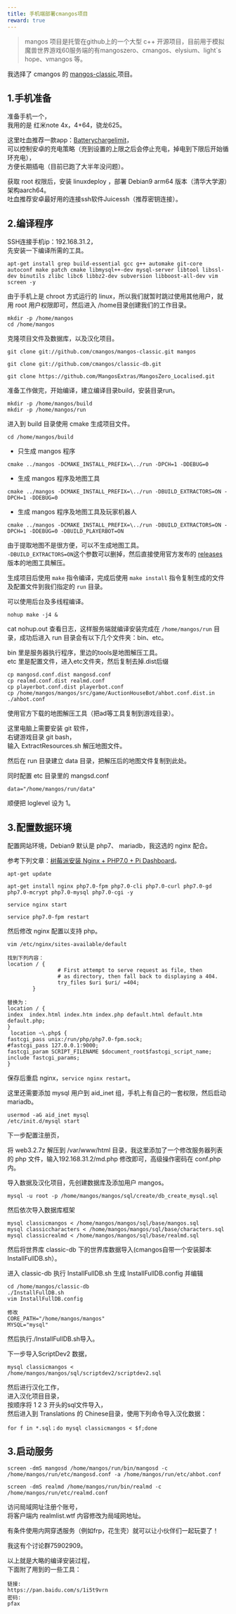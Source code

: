 ```yaml
---
title: 手机端部署cmangos项目
reward: true
---
```


> mangos 项目是托管在github上的一个大型 c++ 开源项目，目前用于模拟魔兽世界游戏60服务端的有mangoszero、cmangos、elysium、light`s hope、vmangos 等。

我选择了 cmangos 的 [ mangos-classic ](https://github.com/cmangos/mangos-classic) 项目。

<!--more-->

## 1.手机准备

准备手机一个，  
我用的是 红米note 4x，4+64，骁龙625。

这里吐血推荐一款app：[Batterychargelimit](https://github.com/sriharshaarangi/BatteryChargeLimit)，  
可以控制安卓的充电策略（充到设置的上限之后会停止充电，掉电到下限后开始循环充电），  
方便长期插电（目前已跑了大半年没问题）。

获取 root 权限后，安装 linuxdeploy ，部署 Debian9 arm64 版本（清华大学源）架构aarch64。  
吐血推荐安卓最好用的连接ssh软件Juicessh（推荐密钥连接）。

## 2.编译程序

SSH连接手机ip：192.168.31.2，  
先安装一下编译所需的工具。

```
apt-get install grep build-essential gcc g++ automake git-core autoconf make patch cmake libmysql++-dev mysql-server libtool libssl-dev binutils zlibc libc6 libbz2-dev subversion libboost-all-dev vim screen -y
```

由于手机上是 chroot 方式运行的 linux，所以我们就暂时跳过使用其他用户，就用 root 用户权限即可，然后进入 /home目录创建我们的工作目录。

```
mkdir -p /home/mangos
cd /home/mangos
```

克隆项目文件及数据库，以及汉化项目。

```
git clone git://github.com/cmangos/mangos-classic.git mangos
```

```
git clone git://github.com/cmangos/classic-db.git
```

```
git clone https://github.com/MangosExtras/MangosZero_Localised.git
```

准备工作做完，开始编译，建立编译目录build，安装目录run。

```
mkdir -p /home/mangos/build
mkdir -p /home/mangos/run
```

进入到 build 目录使用 cmake 生成项目文件。

```
cd /home/mangos/build
```

- 只生成 mangos 程序

```
cmake ../mangos -DCMAKE_INSTALL_PREFIX=\../run -DPCH=1 -DDEBUG=0
```
- 生成 mangos 程序及地图工具

```
cmake ../mangos -DCMAKE_INSTALL_PREFIX=\../run -DBUILD_EXTRACTORS=ON -DPCH=1 -DDEBUG=0
```
- 生成 mangos 程序及地图工具及玩家机器人

```
cmake ../mangos -DCMAKE_INSTALL_PREFIX=\../run -DBUILD_EXTRACTORS=ON -DPCH=1 -DDEBUG=0 -DBUILD_PLAYERBOT=ON
```

由于提取地图不是很方便，可以不生成地图工具。  
`-DBUILD_EXTRACTORS=ON`这个参数可以删掉，然后直接使用官方发布的 [releases](https://github.com/cmangos/mangos-classic/releases) 版本的地图工具解压。

生成项目后使用 `make` 指令编译，完成后使用 `make install` 指令复制生成的文件及配置文件到我们指定的 `run` 目录。

可以使用后台及多线程编译。

```
nohup make -j4 &
```

cat nohup.out 查看日志，这样服务端就编译安装完成在 `/home/mangos/run` 目录，成功后进入 run 目录会有以下几个文件夹：bin、etc。

bin 里是服务器执行程序，里边的tools是地图解压工具。  
etc 里是配置文件，进入etc文件夹，然后复制去掉.dist后缀

```
cp mangosd.conf.dist mangosd.conf
cp realmd.conf.dist realmd.conf
cp playerbot.conf.dist playerbot.conf
cp /home/mangos/mangos/src/game/AuctionHouseBot/ahbot.conf.dist.in ./ahbot.conf
```

使用官方下载的地图解压工具（把ad等工具复制到游戏目录）。

这里电脑上需要安装 git 软件，  
右键游戏目录 git bash，  
输入 ExtractResources.sh 解压地图文件。

然后在 run 目录建立 data 目录，把解压后的地图文件复制到此处。
 
同时配置 etc 目录里的 mangsd.conf 

```
data="/home/mangos/run/data"
```

顺便把 loglevel 设为 1。

## 3.配置数据环境

配置网站环境，Debian9 默认是 php7、 mariadb，我这选的 nginx 配合。

参考下列文章：[树莓派安装 Nginx + PHP7.0 + Pi Dashboard](http://shumeipai.nxez.com/2018/04/25/install-pi-dashboard-with-nginx-php7-on-pi.html)。

```
apt-get update

apt-get install nginx php7.0-fpm php7.0-cli php7.0-curl php7.0-gd php7.0-mcrypt php7.0-mysql php7.0-cgi -y

service nginx start

service php7.0-fpm restart

```

然后修改 nginx 配置以支持 php。

```
vim /etc/nginx/sites-available/default
```

```
找到下列内容：
location / {
                # First attempt to serve request as file, then
                # as directory, then fall back to displaying a 404.
                try_files $uri $uri/ =404;
        }
        
替换为：
location / {
index  index.html index.htm index.php default.html default.htm default.php;
}
 location ~\.php$ {
fastcgi_pass unix:/run/php/php7.0-fpm.sock;
#fastcgi_pass 127.0.0.1:9000;
fastcgi_param SCRIPT_FILENAME $document_root$fastcgi_script_name;
include fastcgi_params;
}
```

保存后重启 nginx，`service nginx restart`。

这里还需要添加 mysql 用户到 aid_inet 组，手机上有自己的一套权限，然后启动 mariadb。

```
usermod -aG aid_inet mysql
/etc/init.d/mysql start
```

下一步配置注册页，  

将 web3.2.7z 解压到 /var/www/html 目录，我这里添加了一个修改服务器列表的 php 文件，输入192.168.31.2/md.php 修改即可，高级操作密码在 conf.php 内。

导入数据及汉化项目，先创建数据库及添加用户 mangos。

```
mysql -u root -p /home/mangos/mangos/sql/create/db_create_mysql.sql
```

然后依次导入数据库框架

```
mysql classicmangos < /home/mangos/mangos/sql/base/mangos.sql
mysql classiccharacters < /home/mangos/mangos/sql/base/characters.sql
mysql classicrealmd < /home/mangos/mangos/sql/base/realmd.sql
```

然后将世界库 classic-db 下的世界库数据导入(cmangos自带一个安装脚本InstallFullDB.sh）。

进入 classic-db 执行  InstallFullDB.sh 生成 InstallFullDB.config 并编辑 

```
cd /home/mangos/classic-db
./InstallFullDB.sh
vim InstallFullDB.config

修改
CORE_PATH="/home/mangos/mangos"
MYSQL="mysql"
```

然后执行./InstallFullDB.sh导入。

下一步导入ScriptDev2 数据，

```
mysql classicmangos < /home/mangos/mangos/sql/scriptdev2/scriptdev2.sql
```

然后进行汉化工作，  
进入汉化项目目录，  
按顺序将 1 2 3 开头的sql文件导入，  
然后进入到 Translations 的 Chinese目录，使用下列命令导入汉化数据：

```
for f in *.sql；do mysql classicmangos < $f;done
```

## 3.启动服务

```
screen -dmS mangosd /home/mangos/run/bin/mangosd -c /home/mangos/run/etc/mangosd.conf -a /home/mangos/run/etc/ahbot.conf
```

```
screen -dmS realmd /home/mangos/run/bin/realmd -c /home/mangos/run/etc/realmd.conf
```


访问局域网址注册个账号，  
将客户端内 realmlist.wtf 内容修改为局域网地址。

有条件使用内网穿透服务（例如frp，花生壳）就可以让小伙伴们一起玩耍了！


我这有个讨论群75902909。

以上就是大略的编译安装过程，  
下面附了用到的一些工具：  

```
链接:
https://pan.baidu.com/s/1i5t9vrn
密码:
pfax
```